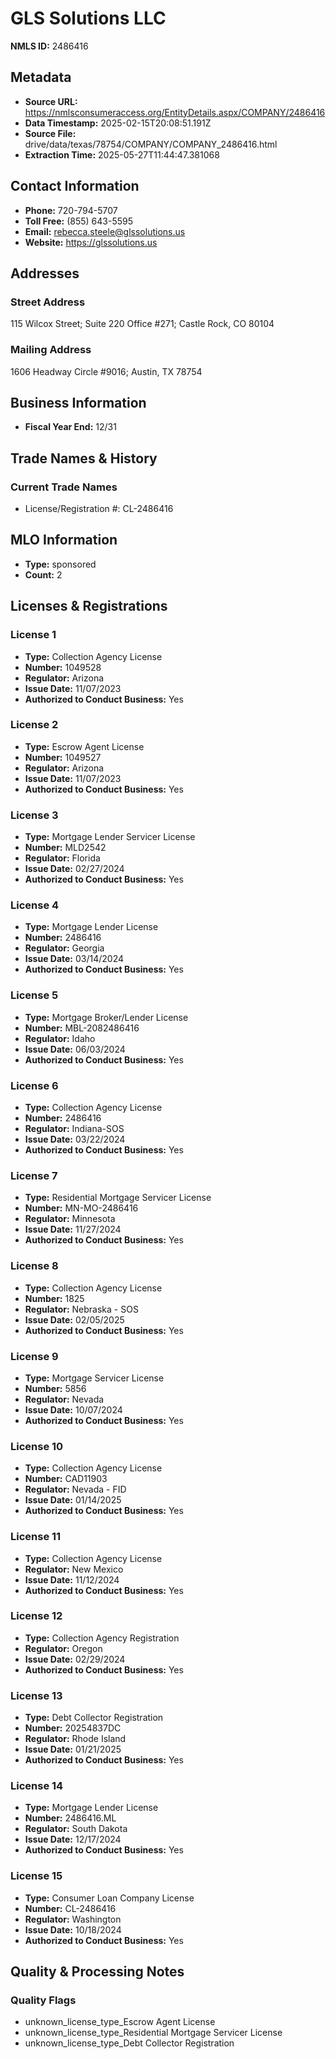 # GLS Solutions LLC

**NMLS ID:** 2486416

## Metadata
- **Source URL:** https://nmlsconsumeraccess.org/EntityDetails.aspx/COMPANY/2486416
- **Data Timestamp:** 2025-02-15T20:08:51.191Z
- **Source File:** drive/data/texas/78754/COMPANY/COMPANY_2486416.html
- **Extraction Time:** 2025-05-27T11:44:47.381068

## Contact Information
- **Phone:** 720-794-5707
- **Toll Free:** (855) 643-5595
- **Email:** rebecca.steele@glssolutions.us
- **Website:** https://glssolutions.us

## Addresses
### Street Address
115 Wilcox Street; Suite 220 Office #271; Castle Rock, CO 80104

### Mailing Address
1606 Headway Circle #9016; Austin, TX 78754

## Business Information
- **Fiscal Year End:** 12/31

## Trade Names & History
### Current Trade Names
- License/Registration #: CL-2486416

## MLO Information
- **Type:** sponsored
- **Count:** 2

## Licenses & Registrations

### License 1
- **Type:** Collection Agency License
- **Number:** 1049528
- **Regulator:** Arizona
- **Issue Date:** 11/07/2023
- **Authorized to Conduct Business:** Yes

### License 2
- **Type:** Escrow Agent License
- **Number:** 1049527
- **Regulator:** Arizona
- **Issue Date:** 11/07/2023
- **Authorized to Conduct Business:** Yes

### License 3
- **Type:** Mortgage Lender Servicer License
- **Number:** MLD2542
- **Regulator:** Florida
- **Issue Date:** 02/27/2024
- **Authorized to Conduct Business:** Yes

### License 4
- **Type:** Mortgage Lender License
- **Number:** 2486416
- **Regulator:** Georgia
- **Issue Date:** 03/14/2024
- **Authorized to Conduct Business:** Yes

### License 5
- **Type:** Mortgage Broker/Lender License
- **Number:** MBL-2082486416
- **Regulator:** Idaho
- **Issue Date:** 06/03/2024
- **Authorized to Conduct Business:** Yes

### License 6
- **Type:** Collection Agency License
- **Number:** 2486416
- **Regulator:** Indiana-SOS
- **Issue Date:** 03/22/2024
- **Authorized to Conduct Business:** Yes

### License 7
- **Type:** Residential Mortgage Servicer License
- **Number:** MN-MO-2486416
- **Regulator:** Minnesota
- **Issue Date:** 11/27/2024
- **Authorized to Conduct Business:** Yes

### License 8
- **Type:** Collection Agency License
- **Number:** 1825
- **Regulator:** Nebraska - SOS
- **Issue Date:** 02/05/2025
- **Authorized to Conduct Business:** Yes

### License 9
- **Type:** Mortgage Servicer License
- **Number:** 5856
- **Regulator:** Nevada
- **Issue Date:** 10/07/2024
- **Authorized to Conduct Business:** Yes

### License 10
- **Type:** Collection Agency License
- **Number:** CAD11903
- **Regulator:** Nevada - FID
- **Issue Date:** 01/14/2025
- **Authorized to Conduct Business:** Yes

### License 11
- **Type:** Collection Agency License
- **Regulator:** New Mexico
- **Issue Date:** 11/12/2024
- **Authorized to Conduct Business:** Yes

### License 12
- **Type:** Collection Agency Registration
- **Regulator:** Oregon
- **Issue Date:** 02/29/2024
- **Authorized to Conduct Business:** Yes

### License 13
- **Type:** Debt Collector Registration
- **Number:** 20254837DC
- **Regulator:** Rhode Island
- **Issue Date:** 01/21/2025
- **Authorized to Conduct Business:** Yes

### License 14
- **Type:** Mortgage Lender License
- **Number:** 2486416.ML
- **Regulator:** South Dakota
- **Issue Date:** 12/17/2024
- **Authorized to Conduct Business:** Yes

### License 15
- **Type:** Consumer Loan Company License
- **Number:** CL-2486416
- **Regulator:** Washington
- **Issue Date:** 10/18/2024
- **Authorized to Conduct Business:** Yes

## Quality & Processing Notes
### Quality Flags
- unknown_license_type_Escrow Agent License
- unknown_license_type_Residential Mortgage Servicer License
- unknown_license_type_Debt Collector Registration
